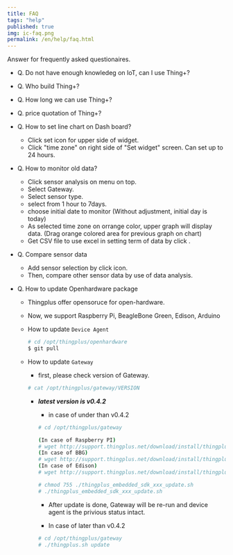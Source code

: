 ```yaml
---
title: FAQ
tags: "help"
published: true
img: ic-faq.png
permalink: /en/help/faq.html
---
```


Answer for frequently asked questionaires.

* Q. Do not have enough knowledeg on IoT, can I use Thing+?

* Q. Who build Thing+?

* Q. How long we can use Thing+?

* Q. price quotation of Thing+?

* Q. How to set line chart on Dash board? 
  - Click set icon for upper side <i class="fa fa-cog fa-lg"></i> of widget.
  - Click "time zone" on right side of "Set widget" screen. Can set up to 24 hours. 

* Q. How to monitor old data?
  - Click sensor analysis on menu <i class="fa fd-menu_analysis fa-lg"></i> on top.
  - Select Gateway. 
  - Select sensor type.
  - select from 1 hour to 7days. 
  - choose initial date to monitor (Without adjustment, initial day is today)
  - As selected time zone on orrange color, upper graph will display data.   (Drag orange colored area for previous graph on chart)
  - Get CSV file to use excel in setting term of data by click <i class="fa fa-fw fa-download fa-lg"></i>. 

* Q. Compare sensor data 
  - Add sensor selection by click <i class="fa fa-fw fa-plus fa-lg"></i> icon.  
  - Then, compare other sensor data by use of data analysis.  

* Q. How to update Openhardware package

  - Thingplus offer opensoruce for open-hardware.

  - Now, we support Raspberry Pi, BeagleBone Green, Edison, Arduino

  - How to update `Device Agent`

    ```bash
    # cd /opt/thingplus/openhardware 
    $ git pull
    ```

  - How to update `Gateway` 

    - first, please check version of Gateway.

    ```bash
    # cat /opt/thingplus/gateway/VERSION
    ```

    - ***latest version is v0.4.2***

      - in case of under than v0.4.2

      ```bash
      # cd /opt/thingplus/gateway

      (In case of Raspberry PI)
      # wget http://support.thingplus.net/download/install/thingplus_embedded_sdk_pi_update.sh
      (In case of BBG) 
      # wget http://support.thingplus.net/download/install/thingplus_embedded_sdk_bbg_update.sh
      (In case of Edison) 
      # wget http://support.thingplus.net/download/install/thingplus_embedded_sdk_edison_update.sh

      # chmod 755 ./thingplus_embedded_sdk_xxx_update.sh
      # ./thingplus_embedded_sdk_xxx_update.sh
      ```

      - After update is done, Gateway will be re-run and device agent is the privious status intact.

      - In case of later than v0.4.2 

      ```bash
      # cd /opt/thingplus/gateway
      # ./thingplus.sh update
      ```


<br>

